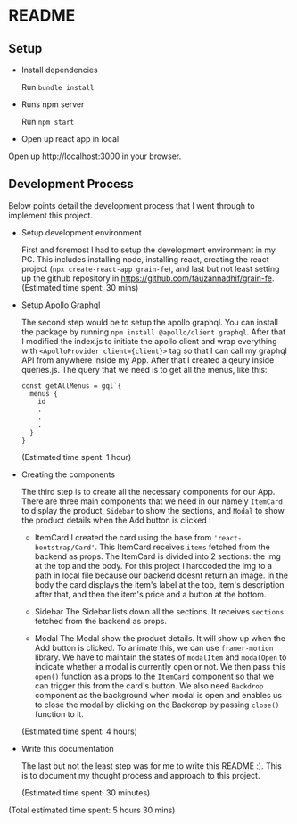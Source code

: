 # README

## Setup

* Install dependencies

  Run `bundle install`

* Runs npm server

  Run `npm start`

*  Open up react app in local

  Open up http://localhost:3000 in your browser.

## Development Process

Below points detail the development process that I went through to implement this project.

* Setup development environment

  First and foremost I had to setup the development environment in my PC. This includes installing node, installing react, creating the react project (`npx create-react-app grain-fe`), and last but not least setting up the github repository in https://github.com/fauzannadhif/grain-fe.
  (Estimated time spent: 30 mins)

* Setup Apollo Graphql

  The second step would be to setup the apollo graphql. You can install the package by running `npm install @apollo/client graphql`. After that I modified the index.js to initiate the apollo client and wrap everything with `<ApolloProvider client={client}>` tag so that I can call my graphql API from anywhere inside my App. After that I created a qeury inside queries.js. The query that we need is to get all the menus, like this:
  ```
  const getAllMenus = gql`{
    menus {
      id
      .
      .
      .
    }
  }  
  ```
  (Estimated time spent: 1 hour)

* Creating the components

  The third step is to create all the necessary components for our App. There are three main components that we need in our namely `ItemCard` to display the product, `Sidebar` to show the sections, and `Modal` to show the product details when the Add button is clicked :

  * ItemCard
    I created the card using the base from `'react-bootstrap/Card'`. This ItemCard receives `items` fetched from the backend as props. The ItemCard is divided into 2 sections: the img at the top and the body. For this project I hardcoded the img to a path in local file because our backend doesnt return an image. In the body the card displays the item's label at the top, item's description after that, and then the item's price and a button at the bottom.

  * Sidebar
    The Sidebar lists down all the sections. It receives `sections` fetched from the backend as props.

  * Modal
    The Modal show the product details. It will show up when the Add button is clicked. To animate this, we can use `framer-motion` library. We have to maintain the states of `modalItem` and `modalOpen` to indicate whether a modal is currently open or not. We then pass this `open()` function as a props to the `ItemCard` component so that we can trigger this from the card's button. We also need `Backdrop` component as the background when modal is open and enables us to close the modal by clicking on the Backdrop by passing `close()` function to it.

  (Estimated time spent: 4 hours)

* Write this documentation

  The last but not the least step was for me to write this README :). This is to document my thought process and approach to this project. 

  (Estimated time spent: 30 minutes)

(Total estimated time spent: 5 hours 30 mins)
